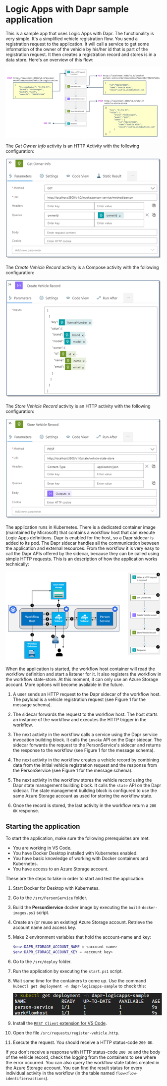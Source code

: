 # Logic Apps with Dapr sample application

This is a sample app that uses Logic Apps with Dapr. The functionality is very simple. It's a simplified vehicle registration flow. You send a registration request to the application. It will call a service to get some information of the owner of the vehicle by his/her id that is part of the registration request. It then creates a registration record and stores is in a data store. Here's an overview of this flow:

![Data flow overview](img/flow-data.png)

The *Get Owner Info* activity is an HTTP Activity with the following configuration:

![image-20210129051401799](img/get-owner-info.png)

The *Create Vehicle Record* activity is a Compose activity with the following configuration:

![image-20210129051515599](img/create-vehicle-record.png)

The *Store Vehicle Record* activity is an HTTP activity with the following configuration:

![image-20210129051625039](img/store-vehicle-record.png)

The application runs in Kubernetes. There is a dedicated container image (maintained by Microsoft) that contains a workflow host that can execute Logic Apps definitions. Dapr is enabled for the host, so a Dapr sidecar is added to its pod. The Dapr sidecar handles all the communication between the application and external resources. From the workflow it is very easy to call the Dapr APIs offered by the sidecar, because they can be called using simple HTTP requests. This is an description of how the application works technically:

![Technical architecture diagram](img/flow-overview.png)

When the application is started, the workflow host container will read the workflow definition and start a listener for it. It also registers the workflow in the workflow state-store. At this moment, it can only use an Azure Storage account. More options will become available in the future.

1. A user sends an HTTP request to the Dapr sidecar of the workflow host. The payload is a vehicle registration request (see Figure 1 for the message schema).

1. The sidecar forwards the request to the workflow host. The host starts an instance of the workflow and executes the HTTP trigger in the workflow.

1. The next activity in the workflow calls a service using the Dapr service invocation building block. It calls the `invoke` API on the Dapr sidecar. The sidecar forwards the request to the PersonService's sidecar and returns the response to the workflow (see Figure 1 for the message schema).

1. The next activity in the workflow creates a vehicle record by combining data from the initial vehicle registration request and the response from the PersonService (see Figure 1 for the message schema).

1. The next activity in the workflow stores the vehicle record using the Dapr state management building block. It calls the `state` API on the Dapr sidecar. The state management building block is configured to use the same Azure Storage account as used for storing the workflow state.

1. Once the record is stored, the last activity in the workflow return a `200 OK` response.

## Starting the application

To start the application, make sure the following prerequisites are met:

- You are working in VS Code.
- You have Docker Desktop installed with Kubernetes enabled.
- You have basic knowledge of working with Docker containers and Kubernetes.
- You have access to an Azure Storage account.

These are the steps to take in order to start and test the application:

1. Start Docker for Desktop with Kubernetes.

1. Go to the `/src/PersonService` folder.

1. Build the **PersonService** docker image by executing the `build-docker-images.ps1` script.

1. Create an (or reuse an existing) Azure Storage account. Retrieve the account name and access key.

1. Make 2 environment variables that hold the account-name and key:

   ```powershell
   $env:DAPR_STORAGE_ACCOUNT_NAME = <account name>
   $env:DAPR_STORAGE_ACCOUNT_KEY = <account key>
   ```

1. Go to the `/src/deploy` folder.

1. Run the application by executing the `start.ps1` script.

1. Wait some time for the containers to come up. Use the command `kubectl get deployment -n dapr-logicapps-sample` to check this:

   ![Check for running deployments](img/deployments.png)
   
1. Install the [`REST Client` extension for VS Code](https://marketplace.visualstudio.com/items?itemName=humao.rest-client).

1. Open the file `/src/requests/register-vehicle.http`.

1. Execute the request. You should receive a HTTP status-code `200 OK`.

If you don't receive a response with HTTP status-code `200 OK` and the body of the vehicle record, check the logging from the containers to see where the error occurred. You can also query the workflow state tables created in the Azure Storage account. You can find the result status for every individual activity in the workflow (in the table named `flow<flow-identifier>actions`).

